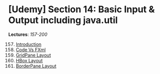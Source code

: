 # [Udemy] Section 14: Basic Input & Output including java.util

__Lectures__: _157-200_

157. [Introduction]()<br/>
158. [Code Vs FXml]()<br/>
159. [GridPane Layout]()<br/>
160. [HBox Layout]()<br/>
161. [BorderPane Layout](161-BorderPane_Layout)<br/>